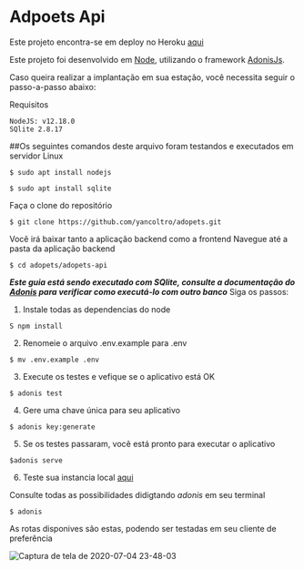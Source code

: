 # Adpoets Api

Este projeto encontra-se em  deploy no Heroku [aqui](https://yan-test-adopets-api.herokuapp.com/)

Este projeto foi desenvolvido em [Node](https://nodejs.dev/), utilizando o framework [AdonisJs](https://adonisjs.com/).

Caso queira realizar a implantação em sua estação, você necessita seguir o passo-a-passo abaixo:

Requisitos
```
NodeJS: v12.18.0
SQlite 2.8.17
```
##Os seguintes comandos deste arquivo foram testandos e executados em servidor Linux
```
$ sudo apt install nodejs
```
```
$ sudo apt install sqlite
```

Faça o clone do repositório
```
$ git clone https://github.com/yancoltro/adopets.git
```

Você irá baixar tanto a aplicação backend como a frontend
Navegue até a pasta da aplicação backend 
```
$ cd adopets/adopets-api
```
**_Este guia está sendo executado com SQlite, consulte a documentação do [Adonis](https://adonisjs.com/docs/4.0/database) para verificar como executá-lo com outro banco_**
Siga os passos: 

1. Instale todas as dependencias do node
```
S npm install
```

2. Renomeie o arquivo .env.example para .env 
```
$ mv .env.example .env
```

3. Execute os testes e vefique se o aplicativo está OK 
```
$ adonis test
```

4. Gere uma chave única para seu aplicativo 
```
$ adonis key:generate
```

5. Se os testes passaram, você está pronto para executar o aplicativo 
```
$adonis serve
```

6. Teste sua instancia local [aqui](http://localhost:3333)

Consulte todas as possibilidades didigtando _adonis_ em seu terminal
```
$ adonis
```

As rotas disponives são estas, podendo ser testadas em seu cliente de preferência

![Captura de tela de 2020-07-04 23-48-03](https://user-images.githubusercontent.com/31298655/86524432-11e3ed80-be51-11ea-8b00-e3137a5a4c93.png)
